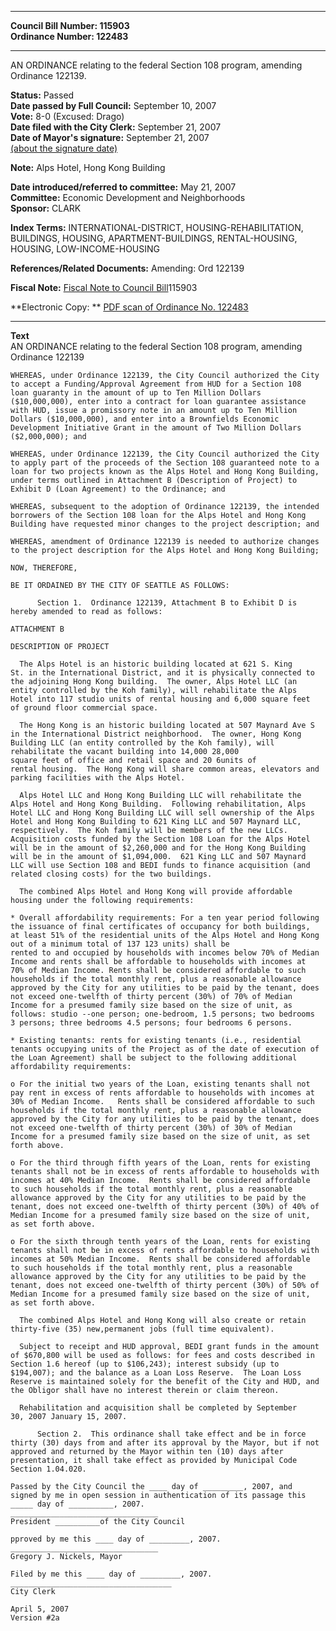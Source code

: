 * * * * *  
  
**Council Bill Number: [](#h0)[](#h2)115903**   
**Ordinance Number: 122483**  
  
* * * * *  
  
AN ORDINANCE relating to the federal Section 108 program, amending Ordinance 122139.  
  
**Status:** Passed   
**Date passed by Full Council:** September 10, 2007   
**Vote:** 8-0 (Excused: Drago)   
**Date filed with the City Clerk:** September 21, 2007   
**Date of Mayor's signature:** September 21, 2007   
[(about the signature date)](/~public/approvaldate.htm)   
  
**Note:** Alps Hotel, Hong Kong Building  
  
  
**Date introduced/referred to committee:** May 21, 2007   
**Committee:** Economic Development and Neighborhoods   
**Sponsor:** CLARK   
  
**Index Terms:** INTERNATIONAL-DISTRICT, HOUSING-REHABILITATION, BUILDINGS, HOUSING, APARTMENT-BUILDINGS, RENTAL-HOUSING, HOUSING, LOW-INCOME-HOUSING  
  
**References/Related Documents:** Amending: Ord 122139  
  
**Fiscal Note:** [Fiscal Note to Council Bill](http://clerk.seattle.gov/~public/fnote/115903.htm)[](#h1)[](#h3)115903  
  
**Electronic Copy: ** [PDF scan of Ordinance No. 122483](/~archives/Ordinances/Ord_122483.pdf)  
  
* * * * *  
  
**Text**  
    AN ORDINANCE relating to the federal Section 108 program, amending  
    Ordinance 122139  
  
    WHEREAS, under Ordinance 122139, the City Council authorized the City  
    to accept a Funding/Approval Agreement from HUD for a Section 108  
    loan guaranty in the amount of up to Ten Million Dollars  
    ($10,000,000), enter into a contract for loan guarantee assistance  
    with HUD, issue a promissory note in an amount up to Ten Million  
    Dollars ($10,000,000), and enter into a Brownfields Economic  
    Development Initiative Grant in the amount of Two Million Dollars  
    ($2,000,000); and  
  
    WHEREAS, under Ordinance 122139, the City Council authorized the City  
    to apply part of the proceeds of the Section 108 guaranteed note to a  
    loan for two projects known as the Alps Hotel and Hong Kong Building,  
    under terms outlined in Attachment B (Description of Project) to  
    Exhibit D (Loan Agreement) to the Ordinance; and  
  
    WHEREAS, subsequent to the adoption of Ordinance 122139, the intended  
    borrowers of the Section 108 loan for the Alps Hotel and Hong Kong  
    Building have requested minor changes to the project description; and  
  
    WHEREAS, amendment of Ordinance 122139 is needed to authorize changes  
    to the project description for the Alps Hotel and Hong Kong Building;  
  
    NOW, THEREFORE,  
  
    BE IT ORDAINED BY THE CITY OF SEATTLE AS FOLLOWS:  
  
          Section 1.  Ordinance 122139, Attachment B to Exhibit D is  
    hereby amended to read as follows:  
  
    ATTACHMENT B  
  
    DESCRIPTION OF PROJECT  
  
      The Alps Hotel is an historic building located at 621 S. King  
    St. in the International District, and it is physically connected to  
    the adjoining Hong Kong building.  The owner, Alps Hotel LLC (an  
    entity controlled by the Koh family), will rehabilitate the Alps  
    Hotel into 117 studio units of rental housing and 6,000 square feet  
    of ground floor commercial space.  
  
      The Hong Kong is an historic building located at 507 Maynard Ave S  
    in the International District neighborhood.  The owner, Hong Kong  
    Building LLC (an entity controlled by the Koh family), will  
    rehabilitate the vacant building into 14,000 28,000  
    square feet of office and retail space and 20 6units of  
    rental housing.  The Hong Kong will share common areas, elevators and  
    parking facilities with the Alps Hotel.  
  
      Alps Hotel LLC and Hong Kong Building LLC will rehabilitate the  
    Alps Hotel and Hong Kong Building.  Following rehabilitation, Alps  
    Hotel LLC and Hong Kong Building LLC will sell ownership of the Alps  
    Hotel and Hong Kong Building to 621 King LLC and 507 Maynard LLC,  
    respectively.  The Koh family will be members of the new LLCs.  
    Acquisition costs funded by the Section 108 Loan for the Alps Hotel  
    will be in the amount of $2,260,000 and for the Hong Kong Building  
    will be in the amount of $1,094,000.  621 King LLC and 507 Maynard  
    LLC will use Section 108 and BEDI funds to finance acquisition (and  
    related closing costs) for the two buildings.  
  
      The combined Alps Hotel and Hong Kong will provide affordable  
    housing under the following requirements:  
  
    * Overall affordability requirements: For a ten year period following  
    the issuance of final certificates of occupancy for both buildings,  
    at least 51% of the residential units of the Alps Hotel and Hong Kong  
    out of a minimum total of 137 123 units) shall be  
    rented to and occupied by households with incomes below 70% of Median  
    Income and rents shall be affordable to households with incomes at  
    70% of Median Income. Rents shall be considered affordable to such  
    households if the total monthly rent, plus a reasonable allowance  
    approved by the City for any utilities to be paid by the tenant, does  
    not exceed one-twelfth of thirty percent (30%) of 70% of Median  
    Income for a presumed family size based on the size of unit, as  
    follows: studio --one person; one-bedroom, 1.5 persons; two bedrooms  
    3 persons; three bedrooms 4.5 persons; four bedrooms 6 persons.  
  
    * Existing tenants: rents for existing tenants (i.e., residential  
    tenants occupying units of the Project as of the date of execution of  
    the Loan Agreement) shall be subject to the following additional  
    affordability requirements:  
  
    o For the initial two years of the Loan, existing tenants shall not  
    pay rent in excess of rents affordable to households with incomes at  
    30% of Median Income.   Rents shall be considered affordable to such  
    households if the total monthly rent, plus a reasonable allowance  
    approved by the City for any utilities to be paid by the tenant, does  
    not exceed one-twelfth of thirty percent (30%) of 30% of Median  
    Income for a presumed family size based on the size of unit, as set  
    forth above.  
  
    o For the third through fifth years of the Loan, rents for existing  
    tenants shall not be in excess of rents affordable to households with  
    incomes at 40% Median Income.  Rents shall be considered affordable  
    to such households if the total monthly rent, plus a reasonable  
    allowance approved by the City for any utilities to be paid by the  
    tenant, does not exceed one-twelfth of thirty percent (30%) of 40% of  
    Median Income for a presumed family size based on the size of unit,  
    as set forth above.  
  
    o For the sixth through tenth years of the Loan, rents for existing  
    tenants shall not be in excess of rents affordable to households with  
    incomes at 50% Median Income.  Rents shall be considered affordable  
    to such households if the total monthly rent, plus a reasonable  
    allowance approved by the City for any utilities to be paid by the  
    tenant, does not exceed one-twelfth of thirty percent (30%) of 50% of  
    Median Income for a presumed family size based on the size of unit,  
    as set forth above.  
  
      The combined Alps Hotel and Hong Kong will also create or retain  
    thirty-five (35) new,permanent jobs (full time equivalent).  
  
      Subject to receipt and HUD approval, BEDI grant funds in the amount  
    of $670,800 will be used as follows: for fees and costs described in  
    Section 1.6 hereof (up to $106,243); interest subsidy (up to  
    $194,007); and the balance as a Loan Loss Reserve.  The Loan Loss  
    Reserve is maintained solely for the benefit of the City and HUD, and  
    the Obligor shall have no interest therein or claim thereon.  
  
      Rehabilitation and acquisition shall be completed by September  
    30, 2007 January 15, 2007.  
  
          Section 2.  This ordinance shall take effect and be in force  
    thirty (30) days from and after its approval by the Mayor, but if not  
    approved and returned by the Mayor within ten (10) days after  
    presentation, it shall take effect as provided by Municipal Code  
    Section 1.04.020.  
  
    Passed by the City Council the ____ day of _________, 2007, and  
    signed by me in open session in authentication of its passage this  
    _____ day of __________, 2007.  
    _________________________________  
    President __________of the City Council  
  
    pproved by me this ____ day of _________, 2007.  
    _________________________________  
    Gregory J. Nickels, Mayor  
  
    Filed by me this ____ day of _________, 2007.  
    ____________________________________  
    City Clerk  
  
    April 5, 2007  
    Version #2a  
